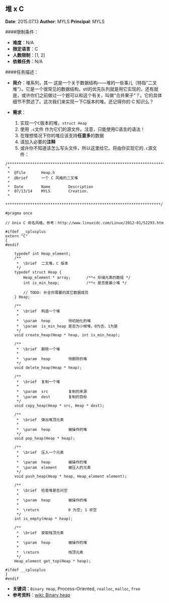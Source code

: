 堆 x C
---

**Date**: 2015.07.13
**Author**: MYLS
**Principal**: MYLS

####限制条件：

 - **难度**：N/A
 - **限定语言**：C
 - **人数限制**：[1, 2]
 - **依赖任务**：N/A

####任务描述：

 - **简介**：堆系列，其一
这是一个关于数据结构——堆的一些事儿（特指"二叉堆"）。它是一个很常见的数据结构，stl的优先队列就是用它实现的，还有就是，或许你们之前做过一个题可以和这个有关，叫做“合并果子”？。它的具体细节不赘述了。这次我们来实现一下C版本的堆。还记得你的 C 知识么？

 - **需求**：
    1. 实现一个`C`版本的堆，`struct Heap`
    2. 使用 `.c`文件 作为它们的源文件。注意，只能使用C语言的语法！
    3. 在理想情况下你的堆应该支持**任意多**的数据
    4. 请加入必要的**注释**
    5. 或许你不知道该怎么写头文件，所以这里给它。将由你实现它的`.c`源文件：
```
/**********************************************************************
 *
 *	@file		Heap.h
 *	@brief		一个 C 风格的二叉堆
 *
 *	Date        Name        Description
 *	07/13/14	MYLS		Creation.
 *
 *********************************************************************/

#pragma once

// Unix C 命名风格，参考：http://www.linuxidc.com/Linux/2012-01/52293.htm

#ifdef __cplusplus
extern "C"
{
#endif

	typedef int Heap_element;
	/**
	 *	\brief	二叉堆，C 版本
	 */
	typedef struct Heap {
		Heap_element * array;		/**< 存储元素的数组 */
		int is_min_heap;			/**< 是否是最小堆 */
		
		// TODO: 补全你需要的其它数据成员
	} Heap;

	/**
	 *	\brief	构造一个堆
	 *
	 *	\param	heap		待初始化的堆
	 *	\param	is_min_heap	是否为小根堆，0为否，1为是
	 */
	void create_heap(Heap * heap, int is_min_heap);

	/**
	 *	\brief	删除一个堆
	 *
	 *	\param	heap		待删除的堆
	 */
	void delete_heap(Heap * heap);

	/**
	 *	\brief	复制一个堆
	 *
	 *	\param	src			复制的来源
	 *	\param	dest		复制的目标
	 */
	void copy_heap(Heap * src, Heap * dest);

	/**
	 *	\brief	弹出堆顶元素
	 *
	 *	\param	heap		被操作的堆
	 */
	void pop_heap(Heap * heap);

	/**
	 *	\brief	压入一个元素
	 *
	 *	\param	heap		被操作的堆
	 *	\param	element		被压入的元素
	 */
	void push_heap(Heap * heap, Heap_element element);

	/**
	 *	\brief	检查堆是否问空
	 *
	 *	\param	heap		被操作的堆
	 *
	 *	\return				0 为空; 1 非空
	 */
	int is_empty(Heap * heap);

	/**
	 *	\brief	获取栈顶元素
	 *
	 *	\param	heap		被操作的堆
	 *
	 *	\return				栈顶元素
	 */
	Heap_element get_top(Heap * heap);

#ifdef __cplusplus
}
#endif
```
 - **关键词**：`Binary Heap`, Process-Oriented, `realloc`, `malloc`, `free`
 - **参考资料**：[wiki: Binary heap](https://en.wikipedia.org/wiki/Binary_heap)
